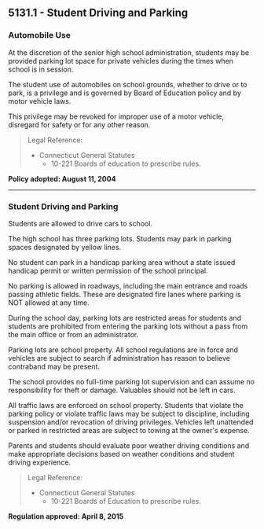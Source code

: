## 5131.1 - Student Driving and Parking

### Automobile Use

At the discretion of the senior high school administration, students may be provided parking lot space for private vehicles during the times when school is in session.

The student use of automobiles on school grounds, whether to drive or to park, is a privilege and is governed by Board of Education policy and by motor vehicle laws.

This privilege may be revoked for improper use of a motor vehicle, disregard for safety or for any other reason.

> Legal Reference: 
> 
> * Connecticut General Statutes
>   * 10-221 Boards of education to prescribe rules.

**Policy adopted:  August 11, 2004**

---

### Student Driving and Parking

Students are allowed to drive cars to school.

The high school has three parking lots. Students may park in parking spaces designated by yellow lines.

No student can park in a handicap parking area without a state issued handicap permit or written permission of the school principal.

No parking is allowed in roadways, including the main entrance and roads passing athletic fields. These are designated fire lanes where parking is NOT allowed at any time.

During the school day, parking lots are restricted areas for students and students are prohibited from entering the parking lots without a pass from the main office or from an administrator. 

Parking lots are school property. All school regulations are in force and vehicles are subject to search if administration has reason to believe contraband may be present.

The school provides no full-time parking lot supervision and can assume no responsibility for theft or damage. Valuables should not be left in cars.

All traffic laws are enforced on school property. Students that violate the parking policy or violate traffic laws may be subject to discipline, including suspension and/or revocation of driving privileges. Vehicles left unattended or parked in restricted areas are subject to towing at the owner's expense.

Parents and students should evaluate poor weather driving conditions and make appropriate decisions based on weather conditions and student driving experience.

> Legal Reference: 
> 
> * Connecticut General Statutes
>   * 10-221 Boards of Education to prescribe rules.

**Regulation approved:  April 8, 2015**

